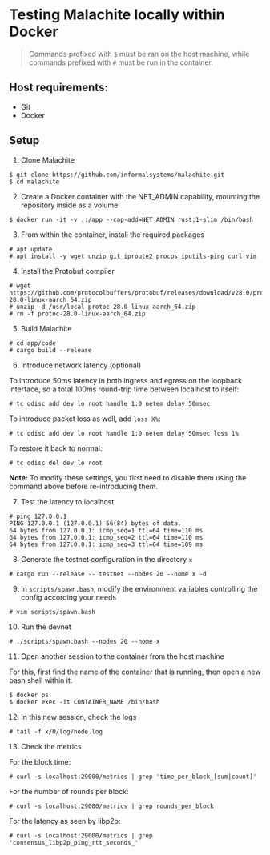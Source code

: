 # Testing Malachite locally within Docker

> Commands prefixed with `$` must be ran on the host machine, while commands prefixed with `#` must be run in the container.

## Host requirements:

- Git
- Docker

## Setup

1. Clone Malachite

```
$ git clone https://github.com/informalsystems/malachite.git
$ cd malachite
```

2. Create a Docker container with the NET_ADMIN capability, mounting the repository inside as a volume

```
$ docker run -it -v .:/app --cap-add=NET_ADMIN rust:1-slim /bin/bash
```

3. From within the container, install the required packages

```
# apt update
# apt install -y wget unzip git iproute2 procps iputils-ping curl vim
```

4. Install the Protobuf compiler

```
# wget https://github.com/protocolbuffers/protobuf/releases/download/v28.0/protoc-28.0-linux-aarch_64.zip
# unzip -d /usr/local protoc-28.0-linux-aarch_64.zip
# rm -f protoc-28.0-linux-aarch_64.zip
```

5. Build Malachite

```
# cd app/code
# cargo build --release
```

6. Introduce network latency (optional)

To introduce 50ms latency in both ingress and egress on the loopback interface,
so a total 100ms round-trip time between localhost to itself:

```
# tc qdisc add dev lo root handle 1:0 netem delay 50msec
```

To introduce packet loss as well, add `loss X%`:

```
# tc qdisc add dev lo root handle 1:0 netem delay 50msec loss 1%
```

To restore it back to normal:

```
# tc qdisc del dev lo root
```

**Note:** To modify these settings, you first need to disable them using the command above before re-introducing them.

7. Test the latency to localhost

```
# ping 127.0.0.1
PING 127.0.0.1 (127.0.0.1) 56(84) bytes of data.
64 bytes from 127.0.0.1: icmp_seq=1 ttl=64 time=110 ms
64 bytes from 127.0.0.1: icmp_seq=2 ttl=64 time=110 ms
64 bytes from 127.0.0.1: icmp_seq=3 ttl=64 time=109 ms
```

8. Generate the testnet configuration in the directory `x`

```
# cargo run --release -- testnet --nodes 20 --home x -d
```

9. In `scripts/spawn.bash`, modify the environment variables controlling the config according your needs

```
# vim scripts/spawn.bash
```

10. Run the devnet

```
# ./scripts/spawn.bash --nodes 20 --home x
```

11. Open another session to the container from the host machine

For this, first find the name of the container that is running, then open a new bash shell within it:

```
$ docker ps
$ docker exec -it CONTAINER_NAME /bin/bash
```

12. In this new session, check the logs

```
# tail -f x/0/log/node.log
```

13. Check the metrics

For the block time:

```
# curl -s localhost:29000/metrics | grep 'time_per_block_[sum|count]'
```

For the number of rounds per block:

```
# curl -s localhost:29000/metrics | grep rounds_per_block
```

For the latency as seen by libp2p:

```
# curl -s localhost:29000/metrics | grep 'consensus_libp2p_ping_rtt_seconds_'
```


